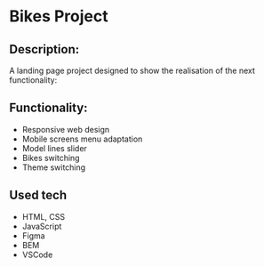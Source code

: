 # Bikes Project

## Description:
A landing page project designed to show the realisation of the next functionality:

## Functionality:
* Responsive web design
* Mobile screens menu adaptation
* Model lines slider
* Bikes switching
* Theme switching

## Used tech
* HTML, CSS
* JavaScript
* Figma
* BEM
* VSCode

